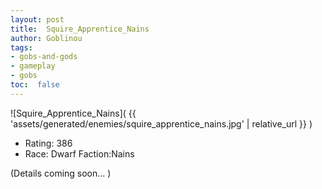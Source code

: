 ```yaml
---
layout: post
title:  Squire_Apprentice_Nains
author: Goblinou
tags:
- gobs-and-gods
- gameplay
- gobs
toc:  false
---
```


![Squire_Apprentice_Nains]( {{ 'assets/generated/enemies/squire_apprentice_nains.jpg' | relative_url }} )
- Rating: 386
- Race: Dwarf  Faction:Nains

(Details coming soon... )